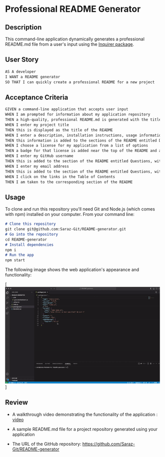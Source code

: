 # Professional README Generator

## Description

This command-line application dynamically generates a professional README.md file from a user's input using the [Inquirer package](https://www.npmjs.com/package/inquirer/v/8.2.4). 

## User Story

```md
AS A developer
I WANT a README generator
SO THAT I can quickly create a professional README for a new project
```

## Acceptance Criteria

```md
GIVEN a command-line application that accepts user input
WHEN I am prompted for information about my application repository
THEN a high-quality, professional README.md is generated with the title of my project and sections entitled Description, Table of Contents, Installation, Usage, License, Contributing, Tests, and Questions
WHEN I enter my project title
THEN this is displayed as the title of the README
WHEN I enter a description, installation instructions, usage information, contribution guidelines, and test instructions
THEN this information is added to the sections of the README entitled Description, Installation, Usage, Contributing, and Tests
WHEN I choose a license for my application from a list of options
THEN a badge for that license is added near the top of the README and a notice is added to the section of the README entitled License that explains which license the application is covered under
WHEN I enter my GitHub username
THEN this is added to the section of the README entitled Questions, with a link to my GitHub profile
WHEN I enter my email address
THEN this is added to the section of the README entitled Questions, with instructions on how to reach me with additional questions
WHEN I click on the links in the Table of Contents
THEN I am taken to the corresponding section of the README
```

## Usage

To clone and run this repository you'll need Git and Node.js (which comes with npm) installed on your computer. From your command line:

```md
# Clone this repository
git clone git@github.com:Saraz-Git/README-generator.git
# Go into the repository
cd README-generator
# Install dependencies
npm i
# Run the app
npm start
```

The following image shows the web application's appearance and functionality:

[![screenshot](./assets/demo_generator.gif)]

## Review

* A walkthrough video demonstrating the functionality of the application : [video](https://www.loom.com/share/973864eebd6b42dea13dc705dcd25d73?sid=c05d16b1-b4c3-43b6-a9dd-9481b0095d51)

* A sample README.md file for a project repository generated using your application

* The URL of the GitHub repository: https://github.com/Saraz-Git/README-generator
